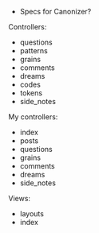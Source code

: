  * Specs for Canonizer?
 
Controllers:

 * questions
 * patterns
 * grains
 * comments
 * dreams
 * codes
 * tokens
 * side_notes

My controllers:

 * index
 * posts
 * questions
 * grains
 * comments
 * dreams
 * side_notes

Views:

 * layouts
 * index
 